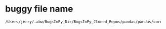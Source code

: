 # buggy file name

```text
/Users/jerry/.abw/BugsInPy_Dir/BugsInPy_Cloned_Repos/pandas/pandas/core/groupby/generic.py
```
